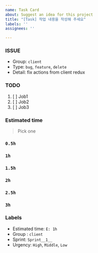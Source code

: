 ```yaml
---
name: Task Card
about: Suggest an idea for this project
title: "[Task] 작업 내용을 작성해 주세요"
labels: ''
assignees: ''

---
```


### ISSUE
- Group:  `client`
- Type: `bug`, `feature`, `delete`
- Detail: fix actions from client redux

### TODO
1. [ ] Job1
2. [ ] Job2
3. [ ] Job3

### Estimated time
> Pick one
### `0.5h`
### `1h`
### `1.5h`
### `2h`
### `2.5h`
### `3h`

### Labels
- Estimated time: `E: 1h`
- Group : `client`
- Sprint: `Sprint__1__`
- Urgency: `High`, `Middle`, `Low`
